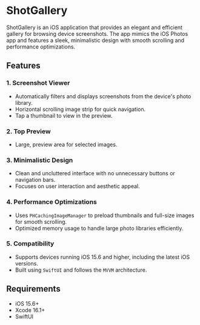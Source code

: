 # ShotGallery

ShotGallery is an iOS application that provides an elegant and efficient gallery for browsing device screenshots. The app mimics the iOS Photos app and features a sleek, minimalistic design with smooth scrolling and performance optimizations.

## Features

### 1. Screenshot Viewer
- Automatically filters and displays screenshots from the device's photo library.
- Horizontal scrolling image strip for quick navigation.
- Tap a thumbnail to view in the preview.

### 2. Top Preview
- Large, preview area for selected images.

### 3. Minimalistic Design
- Clean and uncluttered interface with no unnecessary buttons or navigation bars.
- Focuses on user interaction and aesthetic appeal.

### 4. Performance Optimizations
- Uses `PHCachingImageManager` to preload thumbnails and full-size images for smooth scrolling.
- Optimized memory usage to handle large photo libraries efficiently.

### 5. Compatibility
- Supports devices running iOS 15.6 and higher, including the latest iOS versions.
- Built using `SwiftUI` and follows the `MVVM` architecture.

## Requirements
- iOS 15.6+
- Xcode 16.1+
- SwiftUI
